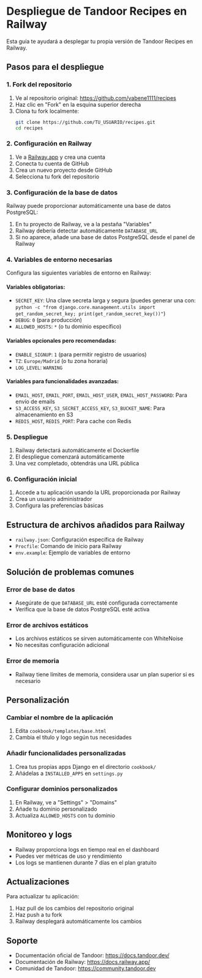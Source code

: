 # Despliegue de Tandoor Recipes en Railway

Esta guía te ayudará a desplegar tu propia versión de Tandoor Recipes en Railway.

## Pasos para el despliegue

### 1. Fork del repositorio

1. Ve al repositorio original: https://github.com/vabene1111/recipes
2. Haz clic en "Fork" en la esquina superior derecha
3. Clona tu fork localmente:
   ```bash
   git clone https://github.com/TU_USUARIO/recipes.git
   cd recipes
   ```

### 2. Configuración en Railway

1. Ve a [Railway.app](https://railway.app) y crea una cuenta
2. Conecta tu cuenta de GitHub
3. Crea un nuevo proyecto desde GitHub
4. Selecciona tu fork del repositorio

### 3. Configuración de la base de datos

Railway puede proporcionar automáticamente una base de datos PostgreSQL:

1. En tu proyecto de Railway, ve a la pestaña "Variables"
2. Railway debería detectar automáticamente `DATABASE_URL`
3. Si no aparece, añade una base de datos PostgreSQL desde el panel de Railway

### 4. Variables de entorno necesarias

Configura las siguientes variables de entorno en Railway:

#### Variables obligatorias:

- `SECRET_KEY`: Una clave secreta larga y segura (puedes generar una con: `python -c "from django.core.management.utils import get_random_secret_key; print(get_random_secret_key())"`)
- `DEBUG`: `0` (para producción)
- `ALLOWED_HOSTS`: `*` (o tu dominio específico)

#### Variables opcionales pero recomendadas:

- `ENABLE_SIGNUP`: `1` (para permitir registro de usuarios)
- `TZ`: `Europe/Madrid` (o tu zona horaria)
- `LOG_LEVEL`: `WARNING`

#### Variables para funcionalidades avanzadas:

- `EMAIL_HOST`, `EMAIL_PORT`, `EMAIL_HOST_USER`, `EMAIL_HOST_PASSWORD`: Para envío de emails
- `S3_ACCESS_KEY`, `S3_SECRET_ACCESS_KEY`, `S3_BUCKET_NAME`: Para almacenamiento en S3
- `REDIS_HOST`, `REDIS_PORT`: Para cache con Redis

### 5. Despliegue

1. Railway detectará automáticamente el Dockerfile
2. El despliegue comenzará automáticamente
3. Una vez completado, obtendrás una URL pública

### 6. Configuración inicial

1. Accede a tu aplicación usando la URL proporcionada por Railway
2. Crea un usuario administrador
3. Configura las preferencias básicas

## Estructura de archivos añadidos para Railway

- `railway.json`: Configuración específica de Railway
- `Procfile`: Comando de inicio para Railway
- `env.example`: Ejemplo de variables de entorno

## Solución de problemas comunes

### Error de base de datos

- Asegúrate de que `DATABASE_URL` esté configurada correctamente
- Verifica que la base de datos PostgreSQL esté activa

### Error de archivos estáticos

- Los archivos estáticos se sirven automáticamente con WhiteNoise
- No necesitas configuración adicional

### Error de memoria

- Railway tiene límites de memoria, considera usar un plan superior si es necesario

## Personalización

### Cambiar el nombre de la aplicación

1. Edita `cookbook/templates/base.html`
2. Cambia el título y logo según tus necesidades

### Añadir funcionalidades personalizadas

1. Crea tus propias apps Django en el directorio `cookbook/`
2. Añádelas a `INSTALLED_APPS` en `settings.py`

### Configurar dominios personalizados

1. En Railway, ve a "Settings" > "Domains"
2. Añade tu dominio personalizado
3. Actualiza `ALLOWED_HOSTS` con tu dominio

## Monitoreo y logs

- Railway proporciona logs en tiempo real en el dashboard
- Puedes ver métricas de uso y rendimiento
- Los logs se mantienen durante 7 días en el plan gratuito

## Actualizaciones

Para actualizar tu aplicación:

1. Haz pull de los cambios del repositorio original
2. Haz push a tu fork
3. Railway desplegará automáticamente los cambios

## Soporte

- Documentación oficial de Tandoor: https://docs.tandoor.dev/
- Documentación de Railway: https://docs.railway.app/
- Comunidad de Tandoor: https://community.tandoor.dev
